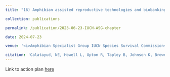 ```yaml
---
title: "16) Amphibian assisted reproductive technologies and biobanking "

collection: publications

permalink: /publication/2023-06-23-IUCN-ASG-chapter

date: 2024-07-23

venue: '<i>Amphibian Specialist Group IUCN Species Survival Commission</i>'

citation: 'Calatayud, NE, Howell L, Upton R, Tapley B, Johnson K, Browne R, Marcec R, <b>Williams CL</b>, O’Brien D, Hobbs R, Trudeau VT, Bower D, Clulow S, Clulow J, Della Tonga G. (2024) Amphibian Assisted Reproduction and Biobanking in <i>Amphibian conservation action plan: A status review and roadmap for global amphibian conservation</i>. Wren, S., Borzée. A., Marcec-Greaves, R. & Angulo, A. (Eds.). IUCN SSC Occasional Paper, No 57. Gland, Switzerland: IUCN (pp. 285-308).'
---
```


Link to action plan [here](https://portals.iucn.org/library/node/51531)

